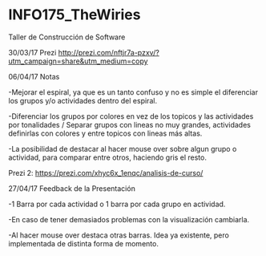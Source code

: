 # INFO175_TheWiries
Taller de Construcción de Software

30/03/17 
    Prezi  http://prezi.com/nftjr7a-pzxv/?utm_campaign=share&utm_medium=copy

06/04/17 Notas

  -Mejorar el espiral, ya que es un tanto confuso y no es simple el diferenciar los grupos y/o actividades dentro del espiral.
  
  -Diferenciar los grupos por colores en vez de los topicos y las actividades por tonalidades / Separar grupos con lineas no muy grandes, actividades definirlas con colores y entre topicos con lineas más altas.
  
  -La posibilidad de destacar al hacer mouse over sobre algun grupo o actividad, para comparar entre otros, haciendo gris el resto.
  
  Prezi 2: https://prezi.com/xhyc6x_1enqc/analisis-de-curso/

27/04/17 Feedback de la Presentación

  -1 Barra por cada actividad o 1 barra por cada grupo en actividad.
  
  -En caso de tener demasiados problemas con la visualización cambiarla.
  
  -Al hacer mouse over destaca otras barras. Idea ya existente, pero implementada de distinta forma de momento.
 
